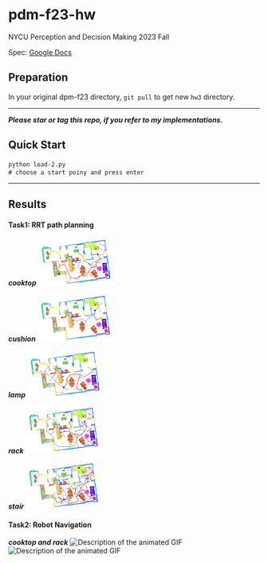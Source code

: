 # pdm-f23-hw
NYCU Perception and Decision Making 2023 Fall

Spec: [Google Docs](https://docs.google.com/document/d/10vEbFE372HeNocKmyQws_-5Dff27dhH60boNyF-QqMk/edit?usp=sharing)

## Preparation
In your original dpm-f23 directory, `git pull` to get new `hw3` directory.

---
***Please star or tag this repo, if you refer to my implementations.***
## Quick Start
```
python load-2.py
# choose a start poiny and press enter
```

---

## Results
#### Task1: RRT path planning
***cooktop***
<img src="path_cooktop.png" alt="Description of the first image" width="30%"> 

***cushion***
<img src="path_cushion.png" alt="Description of the first image" width="30%"> 

***lamp***
<img src="path_lamp.png" alt="Description of the first image" width="30%"> 

***rack***
<img src="path_rack.png" alt="Description of the first image" width="30%"> 

***stair***
<img src="path_stair.png" alt="Description of the first image" width="30%">

#### Task2: Robot Navigation
***cooktop and rack***
<img src="path_cooktop/video.gif" alt="Description of the animated GIF" width="48%"> <img src="path_rack/video.gif" alt="Description of the animated GIF" width="48%">




